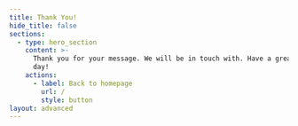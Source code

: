 ```yaml
---
title: Thank You!
hide_title: false
sections:
  - type: hero_section
    content: >-
      Thank you for your message. We will be in touch with. Have a great
      day!
    actions:
      - label: Back to homepage
        url: /
        style: button
layout: advanced
---
```

